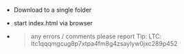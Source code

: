 - Download to a single folder
- start index.html via browser

- > any errors / comments please report
  > Tip: LTC: ltc1qqqmgcug8p7xtpa4fm8g4zsaylyw0jxc289p452
